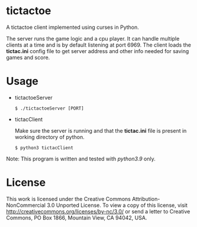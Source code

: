 # tictactoe
A tictactoe client implemented using curses in Python.

The server runs the game logic and a cpu player. It can handle multiple clients at a time and is by default listening at port 6969. The client loads the **tictac.ini** config file to get server address and other info needed for saving games and score.

# Usage
- tictactoeServer

      $ ./tictactoeServer [PORT]
      
- tictacClient

    Make sure the server is running and that the **tictac.ini** file is present in working directory of python.
    
    ```
    $ python3 tictacClient
    ```
Note: This program is written and tested with *python3.9* only.
 

# License
This work is licensed under the Creative Commons Attribution-NonCommercial 3.0 Unported License. To view a copy of this license, visit http://creativecommons.org/licenses/by-nc/3.0/ or send a letter to Creative Commons, PO Box 1866, Mountain View, CA 94042, USA.
